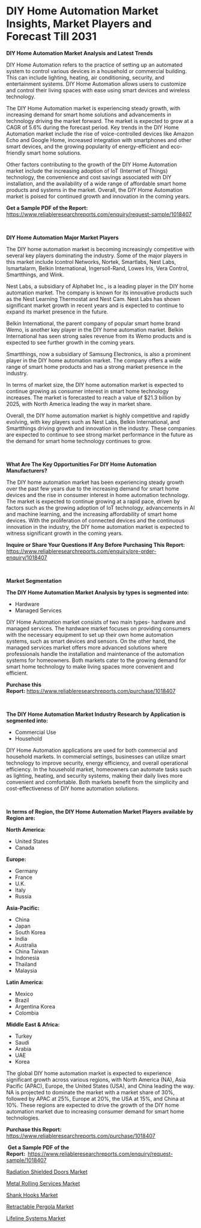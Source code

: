 <p><h1>DIY Home Automation Market Insights, Market Players and Forecast Till 2031</h1></p><p><strong>DIY Home Automation Market Analysis and Latest Trends</strong></p>
<p><p>DIY Home Automation refers to the practice of setting up an automated system to control various devices in a household or commercial building. This can include lighting, heating, air conditioning, security, and entertainment systems. DIY Home Automation allows users to customize and control their living spaces with ease using smart devices and wireless technology. </p><p>The DIY Home Automation market is experiencing steady growth, with increasing demand for smart home solutions and advancements in technology driving the market forward. The market is expected to grow at a CAGR of 5.6% during the forecast period. Key trends in the DIY Home Automation market include the rise of voice-controlled devices like Amazon Echo and Google Home, increased integration with smartphones and other smart devices, and the growing popularity of energy-efficient and eco-friendly smart home solutions. </p><p>Other factors contributing to the growth of the DIY Home Automation market include the increasing adoption of IoT (Internet of Things) technology, the convenience and cost savings associated with DIY installation, and the availability of a wide range of affordable smart home products and systems in the market. Overall, the DIY Home Automation market is poised for continued growth and innovation in the coming years.</p></p>
<p><strong>Get a Sample PDF of the Report:&nbsp;</strong> <a href="https://www.reliableresearchreports.com/enquiry/request-sample/1018407">https://www.reliableresearchreports.com/enquiry/request-sample/1018407</a></p>
<p>&nbsp;</p>
<p><strong>DIY Home Automation Major Market Players</strong></p>
<p><p>The DIY home automation market is becoming increasingly competitive with several key players dominating the industry. Some of the major players in this market include Icontrol Networks, Nortek, Smartlabs, Nest Labs, Ismartalarm, Belkin International, Ingersoll-Rand, Lowes Iris, Vera Control, Smartthings, and Wink.</p><p>Nest Labs, a subsidiary of Alphabet Inc., is a leading player in the DIY home automation market. The company is known for its innovative products such as the Nest Learning Thermostat and Nest Cam. Nest Labs has shown significant market growth in recent years and is expected to continue to expand its market presence in the future.</p><p>Belkin International, the parent company of popular smart home brand Wemo, is another key player in the DIY home automation market. Belkin International has seen strong sales revenue from its Wemo products and is expected to see further growth in the coming years.</p><p>Smartthings, now a subsidiary of Samsung Electronics, is also a prominent player in the DIY home automation market. The company offers a wide range of smart home products and has a strong market presence in the industry.</p><p>In terms of market size, the DIY home automation market is expected to continue growing as consumer interest in smart home technology increases. The market is forecasted to reach a value of $21.3 billion by 2025, with North America leading the way in market share.</p><p>Overall, the DIY home automation market is highly competitive and rapidly evolving, with key players such as Nest Labs, Belkin International, and Smartthings driving growth and innovation in the industry. These companies are expected to continue to see strong market performance in the future as the demand for smart home technology continues to grow.</p></p>
<p>&nbsp;</p>
<p><strong>What Are The Key Opportunities For DIY Home Automation Manufacturers?</strong></p>
<p><p>The DIY home automation market has been experiencing steady growth over the past few years due to the increasing demand for smart home devices and the rise in consumer interest in home automation technology. The market is expected to continue growing at a rapid pace, driven by factors such as the growing adoption of IoT technology, advancements in AI and machine learning, and the increasing affordability of smart home devices. With the proliferation of connected devices and the continuous innovation in the industry, the DIY home automation market is expected to witness significant growth in the coming years.</p></p>
<p><strong>Inquire or Share Your Questions If Any Before Purchasing This Report:</strong> <a href="https://www.reliableresearchreports.com/enquiry/pre-order-enquiry/1018407">https://www.reliableresearchreports.com/enquiry/pre-order-enquiry/1018407</a></p>
<p>&nbsp;</p>
<p><strong>Market Segmentation</strong></p>
<p><strong>The DIY Home Automation Market Analysis by types is segmented into:</strong></p>
<p><ul><li>Hardware</li><li>Managed Services</li></ul></p>
<p><p>DIY Home Automation market consists of two main types- hardware and managed services. The hardware market focuses on providing consumers with the necessary equipment to set up their own home automation systems, such as smart devices and sensors. On the other hand, the managed services market offers more advanced solutions where professionals handle the installation and maintenance of the automation systems for homeowners. Both markets cater to the growing demand for smart home technology to make living spaces more convenient and efficient.</p></p>
<p><strong>Purchase this Report:&nbsp;</strong><a href="https://www.reliableresearchreports.com/purchase/1018407">https://www.reliableresearchreports.com/purchase/1018407</a></p>
<p>&nbsp;</p>
<p><strong>The DIY Home Automation Market Industry Research by Application is segmented into:</strong></p>
<p><ul><li>Commercial Use</li><li>Household</li></ul></p>
<p><p>DIY Home Automation applications are used for both commercial and household markets. In commercial settings, businesses can utilize smart technology to improve security, energy efficiency, and overall operational efficiency. In the household market, homeowners can automate tasks such as lighting, heating, and security systems, making their daily lives more convenient and comfortable. Both markets benefit from the simplicity and cost-effectiveness of DIY home automation solutions.</p></p>
<p>&nbsp;</p>
<p><strong>In terms of Region, the DIY Home Automation Market Players available by Region are:</strong></p>
<p>
    <p> <strong> North America: </strong>
        <ul>
            <li>United States</li>
            <li>Canada</li>
        </ul>
        </p> 
    <p> <strong> Europe: </strong>
        <ul>
            <li>Germany</li>
            <li>France</li>
            <li>U.K.</li>
            <li>Italy</li>
            <li>Russia</li>
        </ul>
        </p> 
    <p> <strong> Asia-Pacific: </strong>
        <ul>
            <li>China</li>
            <li>Japan</li>
            <li>South Korea</li>
            <li>India</li>
            <li>Australia</li>
            <li>China Taiwan</li>
            <li>Indonesia</li>
            <li>Thailand</li>
            <li>Malaysia</li>
        </ul>
        </p> 
    <p> <strong> Latin America: </strong>
        <ul>
            <li>Mexico</li>
            <li>Brazil</li>
            <li>Argentina Korea</li>
            <li>Colombia</li>
        </ul>
        </p> 
    <p> <strong> Middle East & Africa: </strong>
        <ul>
            <li>Turkey</li>
            <li>Saudi</li>
            <li>Arabia</li>
            <li>UAE</li>
            <li>Korea</li>
        </ul>
    </p>
    </p>
<p><p>The global DIY home automation market is expected to experience significant growth across various regions, with North America (NA), Asia Pacific (APAC), Europe, the United States (USA), and China leading the way. NA is projected to dominate the market with a market share of 30%, followed by APAC at 25%, Europe at 20%, the USA at 15%, and China at 10%. These regions are expected to drive the growth of the DIY home automation market due to increasing consumer demand for smart home technologies.</p></p>
<p><strong>Purchase this Report: </strong><a href="https://www.reliableresearchreports.com/purchase/1018407">https://www.reliableresearchreports.com/purchase/1018407</a></p>
<p>&nbsp;<strong>Get a Sample PDF of the Report:&nbsp;&nbsp;</strong><a href="https://www.reliableresearchreports.com/enquiry/request-sample/1018407">https://www.reliableresearchreports.com/enquiry/request-sample/1018407</a></p>
<p><strong></strong></p>
<p><p><a href="https://medium.com/p/1d0b369042a5/edit">Radiation Shielded Doors Market</a></p><p><a href="https://medium.com/p/f0a8b1c4a5aa/edit">Metal Rolling Services Market</a></p><p><a href="https://medium.com/p/468437525d7f/edit">Shank Hooks Market</a></p><p><a href="https://medium.com/p/b1f16154e894/edit">Retractable Pergola Market</a></p><p><a href="https://medium.com/p/530351689add/edit">Lifeline Systems Market</a></p></p>